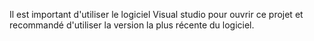 Il est important d'utiliser le logiciel Visual studio pour ouvrir ce 
projet et recommandé d'utiliser la version la plus récente du logiciel.
